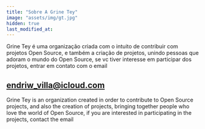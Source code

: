 ```yaml
---
title: "Sobre A Grine Tey"
image: "assets/img/gt.jpg"
hidden: true
last_modified_at:
---
```


Grine Tey é uma organização criada com o intuito de contribuir com projetos Open Source, e também a criação de projetos, unindo pessoas que adoram o mundo do Open Source, se vc tiver interesse em participar dos projetos, entrar em contato com o email 
## endriw_villa@icloud.com

Grine Tey is an organization created in order to contribute to Open Source projects, and also the creation of projects, bringing together people who love the world of Open Source, if you are interested in participating in the projects, contact the email
